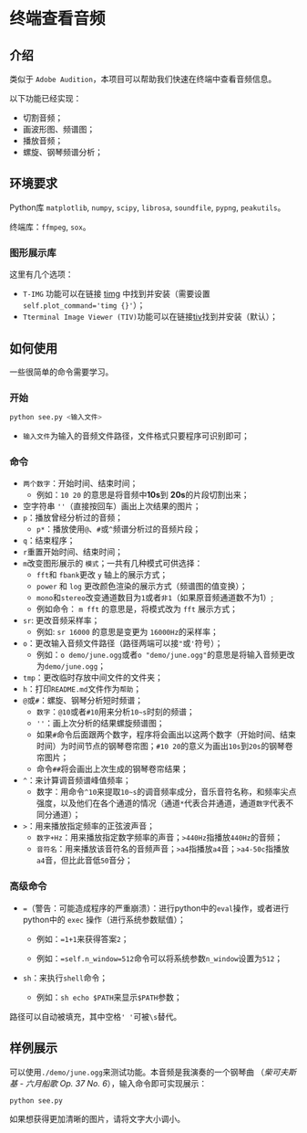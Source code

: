 # 终端查看音频

## 介绍

类似于 `Adobe Audition`，本项目可以帮助我们快速在终端中查看音频信息。 

以下功能已经实现：

* 切割音频；
* 画波形图、频谱图；
* 播放音频；
* 螺旋、钢琴频谱分析；

## 环境要求

Python库 `matplotlib`, `numpy`, `scipy`, `librosa`, `soundfile`, `pypng`, `peakutils`。

终端库：`ffmpeg`, `sox`。

### 图形展示库

这里有几个选项：

* `T-IMG` 功能可以在链接 [timg](https://github.com/hzeller/timg/) 中找到并安装（需要设置`self.plot_command='timg {}'`）；
* `Tterminal Image Viewer (TIV)`功能可以在链接[tiv](https://github.com/stefanhaustein/TerminalImageViewer)找到并安装（默认）；

## 如何使用

一些很简单的命令需要学习。

### 开始

```bash
python see.py <输入文件>
```

* `输入文件`为输入的音频文件路径，文件格式只要程序可识别即可；

### 命令

* `两个数字`：开始时间、结束时间；
  * 例如：`10 20` 的意思是将音频中**10s**到 **20s**的片段切割出来；
* 空字符串 `''`（直接按回车）画出上次结果的图片；
* `p`：播放曾经分析过的音频；
  * `p*`：播放使用`@`、`#`或`^`频谱分析过的音频片段；
* `q`：结束程序；
* `r`重置开始时间、结束时间；
* `m`改变图形展示的 `模式`；一共有几种模式可供选择：
  * `fft`和 `fbank`更改 `y` 轴上的展示方式；
  * `power` 和 `log` 更改颜色渲染的展示方式（频谱图的值变换）；
  * `mono`和`stereo`改变通道数目为`1`或者`非1`（如果原音频通道数不为1）;
  * 例如命令： `m fft` 的意思是，将模式改为 `fft` 展示方式；
* `sr`: 更改音频采样率；
  * 例如: `sr 16000` 的意思是变更为 `16000Hz`的采样率；
* `o`：更改输入音频文件路径（路径两端可以接`"`或`'`符号）；
  * 例如：`o demo/june.ogg`或者`o "demo/june.ogg"`的意思是将输入音频更改为`demo/june.ogg`；
* `tmp`：更改临时存放中间文件的文件夹；
* `h`：打印`README.md`文件作为`帮助`；
* `@`或`#`：螺旋、钢琴分析短时频谱；
  * `数字`：`@10`或者`#10`用来分析`10~s`时刻的频谱；
  * `''`：画上次分析的结果螺旋频谱图；
  * 如果`#`命令后面跟两个数字，程序将会画出以这两个数字（开始时间、结束时间）为时间节点的钢琴卷帘图；`#10 20`的意义为画出`10s`到`20s`的钢琴卷帘图片；
  * 命令`##`将会画出上次生成的钢琴卷帘结果；
* `^`：来计算调音频谱峰值频率；
  * 数字：用命令`^10`来提取`10~s`的调音频率成分，音乐音符名称，和频率尖点强度，以及他们在各个通道的情况（通道`*`代表合并通道，通道`数字`代表不同分通道）；
* `>`：用来播放指定频率的正弦波声音；
  * `数字+Hz`：用来播放指定数字频率的声音；`>440Hz`指播放`440Hz`的音频；
  * `音符名`：用来播放该音符名的音频声音；`>a4`指播放`a4`音；`>a4-50c`指播放`a4`音，但比此音低`50`音分；

### 高级命令

* `=`（警告：可能造成程序的严重崩溃）：进行python中的`eval`操作，或者进行python中的 `exec` 操作（进行系统参数赋值）；
  * 例如：`=1+1`来获得答案`2`；
  
  * 例如：`=self.n_window=512`命令可以将系统参数`n_window`设置为`512`；
* `sh`：来执行`shell`命令；
  
  * 例如：`sh echo $PATH`来显示`$PATH`参数；

路径可以自动被填充，其中空格`' '`可被`\s`替代。

## 样例展示

可以使用`./demo/june.ogg`来测试功能。本音频是我演奏的一个钢琴曲 （*柴可夫斯基 - 六月船歌 Op. 37 No. 6*），输入命令即可实现展示：

```bash
python see.py
```

如果想获得更加清晰的图片，请将文字大小调小。